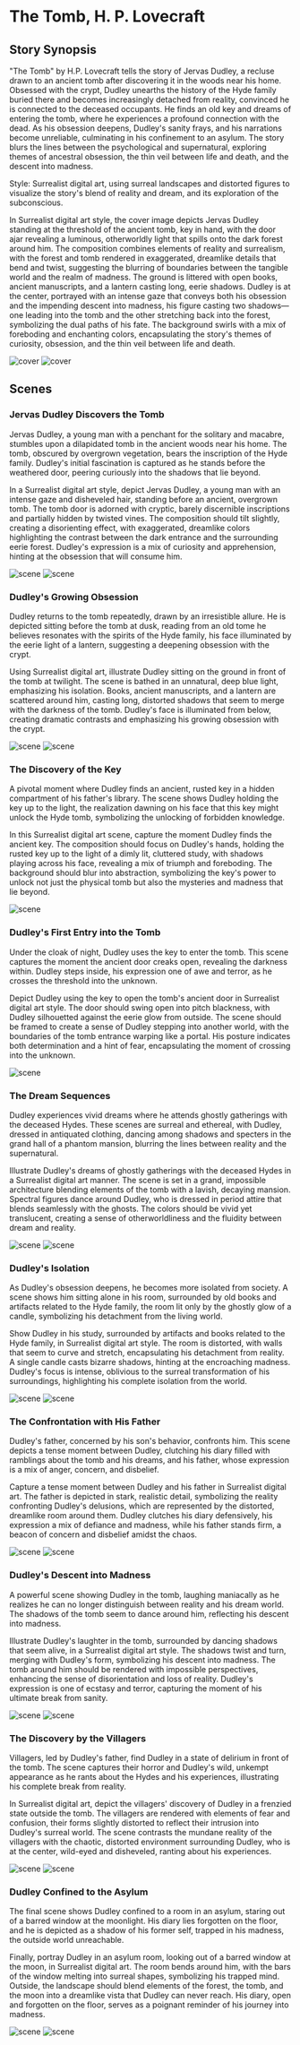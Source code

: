 # The Tomb, H. P. Lovecraft

## Story Synopsis

"The Tomb" by H.P. Lovecraft tells the story of Jervas Dudley, a recluse drawn to an ancient tomb after discovering it in the woods near his home. Obsessed with the crypt, Dudley unearths the history of the Hyde family buried there and becomes increasingly detached from reality, convinced he is connected to the deceased occupants. He finds an old key and dreams of entering the tomb, where he experiences a profound connection with the dead. As his obsession deepens, Dudley's sanity frays, and his narrations become unreliable, culminating in his confinement to an asylum. The story blurs the lines between the psychological and supernatural, exploring themes of ancestral obsession, the thin veil between life and death, and the descent into madness.

Style: Surrealist digital art, using surreal landscapes and distorted figures to visualize the story's blend of reality and dream, and its exploration of the subconscious.

In Surrealist digital art style, the cover image depicts Jervas Dudley standing at the threshold of the ancient tomb, key in hand, with the door ajar revealing a luminous, otherworldly light that spills onto the dark forest around him. The composition combines elements of reality and surrealism, with the forest and tomb rendered in exaggerated, dreamlike details that bend and twist, suggesting the blurring of boundaries between the tangible world and the realm of madness. The ground is littered with open books, ancient manuscripts, and a lantern casting long, eerie shadows. Dudley is at the center, portrayed with an intense gaze that conveys both his obsession and the impending descent into madness, his figure casting two shadows—one leading into the tomb and the other stretching back into the forest, symbolizing the dual paths of his fate. The background swirls with a mix of foreboding and enchanting colors, encapsulating the story's themes of curiosity, obsession, and the thin veil between life and death.

![cover](cover1a.webp)
![cover](cover1b.webp)


## Scenes

### Jervas Dudley Discovers the Tomb

Jervas Dudley, a young man with a penchant for the solitary and macabre, stumbles upon a dilapidated tomb in the ancient woods near his home. The tomb, obscured by overgrown vegetation, bears the inscription of the Hyde family. Dudley's initial fascination is captured as he stands before the weathered door, peering curiously into the shadows that lie beyond.

In a Surrealist digital art style, depict Jervas Dudley, a young man with an intense gaze and disheveled hair, standing before an ancient, overgrown tomb. The tomb door is adorned with cryptic, barely discernible inscriptions and partially hidden by twisted vines. The composition should tilt slightly, creating a disorienting effect, with exaggerated, dreamlike colors highlighting the contrast between the dark entrance and the surrounding eerie forest. Dudley's expression is a mix of curiosity and apprehension, hinting at the obsession that will consume him.

![scene](scene1a.webp)
![scene](scene1b.webp)

### Dudley's Growing Obsession

Dudley returns to the tomb repeatedly, drawn by an irresistible allure. He is depicted sitting before the tomb at dusk, reading from an old tome he believes resonates with the spirits of the Hyde family, his face illuminated by the eerie light of a lantern, suggesting a deepening obsession with the crypt.

Using Surrealist digital art, illustrate Dudley sitting on the ground in front of the tomb at twilight. The scene is bathed in an unnatural, deep blue light, emphasizing his isolation. Books, ancient manuscripts, and a lantern are scattered around him, casting long, distorted shadows that seem to merge with the darkness of the tomb. Dudley's face is illuminated from below, creating dramatic contrasts and emphasizing his growing obsession with the crypt.

![scene](scene2a.webp)
![scene](scene2b.webp)

### The Discovery of the Key

A pivotal moment where Dudley finds an ancient, rusted key in a hidden compartment of his father's library. The scene shows Dudley holding the key up to the light, the realization dawning on his face that this key might unlock the Hyde tomb, symbolizing the unlocking of forbidden knowledge.

In this Surrealist digital art scene, capture the moment Dudley finds the ancient key. The composition should focus on Dudley's hands, holding the rusted key up to the light of a dimly lit, cluttered study, with shadows playing across his face, revealing a mix of triumph and foreboding. The background should blur into abstraction, symbolizing the key's power to unlock not just the physical tomb but also the mysteries and madness that lie beyond.

![scene](scene3a.webp)

### Dudley's First Entry into the Tomb

Under the cloak of night, Dudley uses the key to enter the tomb. This scene captures the moment the ancient door creaks open, revealing the darkness within. Dudley steps inside, his expression one of awe and terror, as he crosses the threshold into the unknown.

Depict Dudley using the key to open the tomb's ancient door in Surrealist digital art style. The door should swing open into pitch blackness, with Dudley silhouetted against the eerie glow from outside. The scene should be framed to create a sense of Dudley stepping into another world, with the boundaries of the tomb entrance warping like a portal. His posture indicates both determination and a hint of fear, encapsulating the moment of crossing into the unknown.

![scene](scene4a.webp)

### The Dream Sequences

Dudley experiences vivid dreams where he attends ghostly gatherings with the deceased Hydes. These scenes are surreal and ethereal, with Dudley, dressed in antiquated clothing, dancing among shadows and specters in the grand hall of a phantom mansion, blurring the lines between reality and the supernatural.

Illustrate Dudley's dreams of ghostly gatherings with the deceased Hydes in a Surrealist digital art manner. The scene is set in a grand, impossible architecture blending elements of the tomb with a lavish, decaying mansion. Spectral figures dance around Dudley, who is dressed in period attire that blends seamlessly with the ghosts. The colors should be vivid yet translucent, creating a sense of otherworldliness and the fluidity between dream and reality.

![scene](scene5a.webp)
![scene](scene5b.webp)


### Dudley's Isolation

As Dudley's obsession deepens, he becomes more isolated from society. A scene shows him sitting alone in his room, surrounded by old books and artifacts related to the Hyde family, the room lit only by the ghostly glow of a candle, symbolizing his detachment from the living world.

Show Dudley in his study, surrounded by artifacts and books related to the Hyde family, in Surrealist digital art style. The room is distorted, with walls that seem to curve and stretch, encapsulating his detachment from reality. A single candle casts bizarre shadows, hinting at the encroaching madness. Dudley's focus is intense, oblivious to the surreal transformation of his surroundings, highlighting his complete isolation from the world.

![scene](scene6a.webp)
![scene](scene6b.webp)

### The Confrontation with His Father

Dudley's father, concerned by his son's behavior, confronts him. This scene depicts a tense moment between Dudley, clutching his diary filled with ramblings about the tomb and his dreams, and his father, whose expression is a mix of anger, concern, and disbelief.

Capture a tense moment between Dudley and his father in Surrealist digital art. The father is depicted in stark, realistic detail, symbolizing the reality confronting Dudley's delusions, which are represented by the distorted, dreamlike room around them. Dudley clutches his diary defensively, his expression a mix of defiance and madness, while his father stands firm, a beacon of concern and disbelief amidst the chaos.

![scene](scene7a.webp)
![scene](scene7b.webp)

### Dudley's Descent into Madness

A powerful scene showing Dudley in the tomb, laughing maniacally as he realizes he can no longer distinguish between reality and his dream world. The shadows of the tomb seem to dance around him, reflecting his descent into madness.

Illustrate Dudley's laughter in the tomb, surrounded by dancing shadows that seem alive, in a Surrealist digital art style. The shadows twist and turn, merging with Dudley's form, symbolizing his descent into madness. The tomb around him should be rendered with impossible perspectives, enhancing the sense of disorientation and loss of reality. Dudley's expression is one of ecstasy and terror, capturing the moment of his ultimate break from sanity.

![scene](scene8a.webp)
![scene](scene8b.webp)


### The Discovery by the Villagers

Villagers, led by Dudley's father, find Dudley in a state of delirium in front of the tomb. The scene captures their horror and Dudley's wild, unkempt appearance as he rants about the Hydes and his experiences, illustrating his complete break from reality.

In Surrealist digital art, depict the villagers' discovery of Dudley in a frenzied state outside the tomb. The villagers are rendered with elements of fear and confusion, their forms slightly distorted to reflect their intrusion into Dudley's surreal world. The scene contrasts the mundane reality of the villagers with the chaotic, distorted environment surrounding Dudley, who is at the center, wild-eyed and disheveled, ranting about his experiences.

![scene](scene9a.webp)
![scene](scene9b.webp)


### Dudley Confined to the Asylum

The final scene shows Dudley confined to a room in an asylum, staring out of a barred window at the moonlight. His diary lies forgotten on the floor, and he is depicted as a shadow of his former self, trapped in his madness, the outside world unreachable.

Finally, portray Dudley in an asylum room, looking out of a barred window at the moon, in Surrealist digital art. The room bends around him, with the bars of the window melting into surreal shapes, symbolizing his trapped mind. Outside, the landscape should blend elements of the forest, the tomb, and the moon into a dreamlike vista that Dudley can never reach. His diary, open and forgotten on the floor, serves as a poignant reminder of his journey into madness.

![scene](scene10a.webp)
![scene](scene10b.webp)






